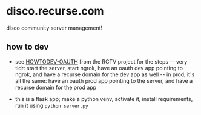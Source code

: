 # disco.recurse.com

disco community server management!

## how to dev

- see [HOWTODEV-OAUTH](https://github.com/gregsadetsky/rctv/blob/main/docs/HOWTODEV-OAUTH.md) from the RCTV project for the steps
-- very tldr: start the server, start ngrok, have an oauth dev app pointing to ngrok, and have a recurse domain for the dev app as well
-- in prod, it's all the same: have an oauth prod app pointing to the server, and have a recurse domain for the prod app

- this is a flask app; make a python venv, activate it, install requirements, run it using `python server.py`